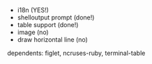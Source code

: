 * i18n (YES!)
* shelloutput prompt (done!)
* table support (done!)
* image (no)
* draw horizontal line (no)

dependents: figlet, ncruses-ruby, terminal-table